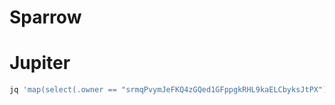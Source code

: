 # Sparrow

# Jupiter

```bash
jq 'map(select(.owner == "srmqPvymJeFKQ4zGQed1GFppgkRHL9kaELCbyksJtPX"))' market-cache-all.json > market-cache.json
```
